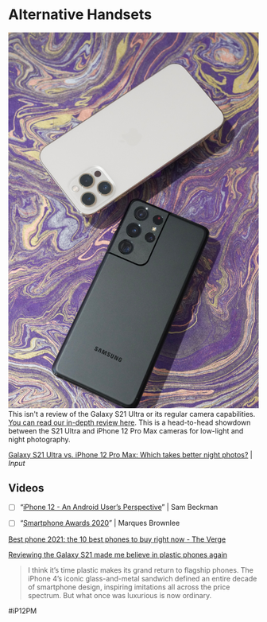 # Alternative Handsets
![](Alternative%20Handsets/545b927b-387d-491a-aaf6-2ccaa44881d2-galaxy-s21-ultra-review-08.jpg)
This isn't a review of the Galaxy S21 Ultra or its regular camera capabilities. [You can read our in-depth review here](https://www.inputmag.com/reviews/galaxy-s21-ultra-review-the-iphone-12-pro-max-gets-put-to-shame). This is a head-to-head showdown between the S21 Ultra and iPhone 12 Pro Max cameras for low-light and night photography.

[Galaxy S21 Ultra vs. iPhone 12 Pro Max: Which takes better night photos?](https://www.inputmag.com/reviews/galaxy-s21-ultra-vs-iphone-12-pro-max-which-camera-phone-takes-better-night-photos) | *Input*

## Videos
- [ ] “[iPhone 12 - An Android User’s Perspective](https://youtu.be/0HbHPYVnv_A)” | Sam Beckman

- [ ] “[Smartphone Awards 2020](https://youtu.be/e6_t26Q9aVM)” | Marques Brownlee

[Best phone 2021: the 10 best phones to buy right now - The Verge](https://www.theverge.com/22163811/best-phone)

[Reviewing the Galaxy S21 made me believe in plastic phones again](https://www.inputmag.com/reviews/reviewing-the-galaxy-s21-made-me-believe-in-plastic-phones-again)
> I think it’s time plastic makes its grand return to flagship phones. The iPhone 4’s iconic glass-and-metal sandwich defined an entire decade of smartphone design, inspiring imitations all across the price spectrum. But what once was luxurious is now ordinary.  

#iP12PM